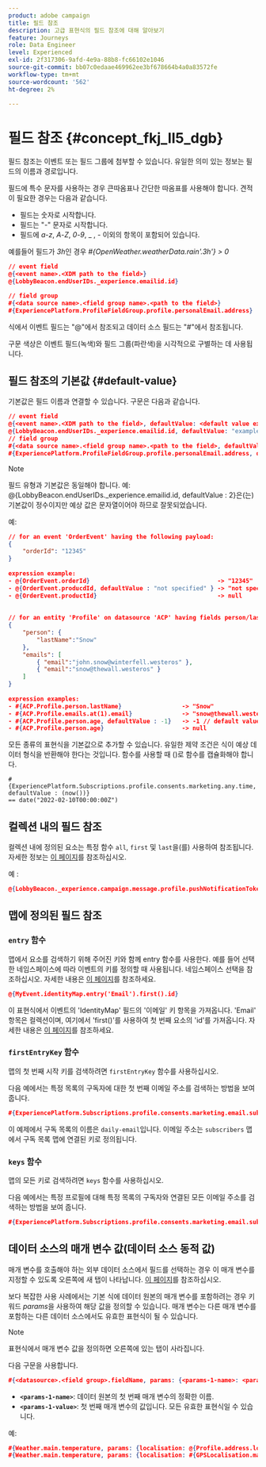 ```yaml
---
product: adobe campaign
title: 필드 참조
description: 고급 표현식의 필드 참조에 대해 알아보기
feature: Journeys
role: Data Engineer
level: Experienced
exl-id: 2f317306-9afd-4e9a-88b8-fc66102e1046
source-git-commit: bb07c0edaae469962ee3bf678664b4a0a83572fe
workflow-type: tm+mt
source-wordcount: '562'
ht-degree: 2%

---
```


# 필드 참조 {#concept_fkj_ll5_dgb}

필드 참조는 이벤트 또는 필드 그룹에 첨부할 수 있습니다. 유일한 의미 있는 정보는 필드의 이름과 경로입니다.

필드에 특수 문자를 사용하는 경우 큰따옴표나 간단한 따옴표를 사용해야 합니다. 견적이 필요한 경우는 다음과 같습니다.

* 필드는 숫자로 시작합니다.
* 필드는 &quot;-&quot; 문자로 시작합니다.
* 필드에 _a_-_z_, _A_-_Z_, _0_-_9_, _ , _-_ 이외의 항목이 포함되어 있습니다.

예를들어 필드가 _3h_&#x200B;인 경우 _#{OpenWeather.weatherData.rain&#39;.3h&#39;} > 0_

```json
// event field
@{<event name>.<XDM path to the field>}
@{LobbyBeacon.endUserIDs._experience.emailid.id}

// field group
#{<data source name>.<field group name>.<path to the field>}
#{ExperiencePlatform.ProfileFieldGroup.profile.personalEmail.address}
```

식에서 이벤트 필드는 &quot;@&quot;에서 참조되고 데이터 소스 필드는 &quot;#&quot;에서 참조됩니다.

구문 색상은 이벤트 필드(녹색)와 필드 그룹(파란색)을 시각적으로 구별하는 데 사용됩니다.

## 필드 참조의 기본값 {#default-value}

기본값은 필드 이름과 연결할 수 있습니다. 구문은 다음과 같습니다.

```json
// event field
@{<event name>.<XDM path to the field>, defaultValue: <default value expression>}
@{LobbyBeacon.endUserIDs._experience.emailid.id, defaultValue: "example@adobe.com"}
// field group
#{<data source name>.<field group name>.<path to the field>, defaultValue: <default value expression>}
#{ExperiencePlatform.ProfileFieldGroup.profile.personalEmail.address, defaultValue: "example@adobe.com"}
```

>[!NOTE]
>
>필드 유형과 기본값은 동일해야 합니다. 예: @{LobbyBeacon.endUserIDs._experience.emailid.id, defaultValue : 2}은(는) 기본값이 정수이지만 예상 값은 문자열이어야 하므로 잘못되었습니다.

예:

```json
// for an event 'OrderEvent' having the following payload:
{
    "orderId": "12345"
}
 
expression example:
- @{OrderEvent.orderId}                                    -> "12345"
- @{OrderEvent.producdId, defaultValue : "not specified" } -> "not specified" // default value, productId is not a field present in the payload
- @{OrderEvent.productId}                                  -> null
 
 
// for an entity 'Profile' on datasource 'ACP' having fields person/lastName, with fetched data such as:
{
    "person": {
        "lastName":"Snow"
    },
    "emails": [
        { "email":"john.snow@winterfell.westeros" },
        { "email":"snow@thewall.westeros" }
    ]
}
 
expression examples:
- #{ACP.Profile.person.lastName}                 -> "Snow"
- #{ACP.Profile.emails.at(1).email}              -> "snow@thewall.westeros"
- #{ACP.Profile.person.age, defaultValue : -1}   -> -1 // default value, age is not a field present in the payload
- #{ACP.Profile.person.age}                      -> null
```

모든 종류의 표현식을 기본값으로 추가할 수 있습니다. 유일한 제약 조건은 식이 예상 데이터 형식을 반환해야 한다는 것입니다. 함수를 사용할 때 ()로 함수를 캡슐화해야 합니다.

```
#{ExperiencePlatform.Subscriptions.profile.consents.marketing.any.time, defaultValue : (now())} 
== date("2022-02-10T00:00:00Z")
```

## 컬렉션 내의 필드 참조

컬렉션 내에 정의된 요소는 특정 함수 `all`, `first` 및 `last`을(를) 사용하여 참조됩니다. 자세한 정보는 [이 페이지](../expression/collection-management-functions.md)를 참조하십시오.

예 :

```json
@{LobbyBeacon._experience.campaign.message.profile.pushNotificationTokens.all()
```

## 맵에 정의된 필드 참조

### `entry` 함수

맵에서 요소를 검색하기 위해 주어진 키와 함께 entry 함수를 사용한다. 예를 들어 선택한 네임스페이스에 따라 이벤트의 키를 정의할 때 사용됩니다. 네임스페이스 선택을 참조하십시오. 자세한 내용은 [이 페이지](../event/selecting-the-namespace.md)를 참조하세요.

```json
@{MyEvent.identityMap.entry('Email').first().id}
```

이 표현식에서 이벤트의 &#39;IdentityMap&#39; 필드의 &#39;이메일&#39; 키 항목을 가져옵니다. &#39;Email&#39; 항목은 컬렉션이며, 여기에서 &#39;first()&#39;를 사용하여 첫 번째 요소의 &#39;id&#39;를 가져옵니다. 자세한 내용은 [이 페이지](../expression/collection-management-functions.md)를 참조하세요.

### `firstEntryKey` 함수

맵의 첫 번째 시작 키를 검색하려면 `firstEntryKey` 함수를 사용하십시오.

다음 예에서는 특정 목록의 구독자에 대한 첫 번째 이메일 주소를 검색하는 방법을 보여 줍니다.

```json
#{ExperiencePlatform.Subscriptions.profile.consents.marketing.email.subscriptions.entry('daily-email').subscribers.firstEntryKey()}
```

이 예제에서 구독 목록의 이름은 `daily-email`입니다. 이메일 주소는 `subscribers` 맵에서 구독 목록 맵에 연결된 키로 정의됩니다.

### `keys` 함수

맵의 모든 키로 검색하려면 `keys` 함수를 사용하십시오.

다음 예에서는 특정 프로필에 대해 특정 목록의 구독자와 연결된 모든 이메일 주소를 검색하는 방법을 보여 줍니다.

```json
#{ExperiencePlatform.Subscriptions.profile.consents.marketing.email.subscriptions.entry('daily-mail').subscribers.keys()
```

## 데이터 소스의 매개 변수 값(데이터 소스 동적 값)

매개 변수를 호출해야 하는 외부 데이터 소스에서 필드를 선택하는 경우 이 매개 변수를 지정할 수 있도록 오른쪽에 새 탭이 나타납니다. [이 페이지](../expression/expressionadvanced.md)를 참조하십시오.

보다 복잡한 사용 사례에서는 기본 식에 데이터 원본의 매개 변수를 포함하려는 경우 키워드 _params_&#x200B;을 사용하여 해당 값을 정의할 수 있습니다. 매개 변수는 다른 매개 변수를 포함하는 다른 데이터 소스에서도 유효한 표현식이 될 수 있습니다.

>[!NOTE]
>
>표현식에서 매개 변수 값을 정의하면 오른쪽에 있는 탭이 사라집니다.

다음 구문을 사용합니다.

```json
#{<datasource>.<field group>.fieldName, params: {<params-1-name>: <params-1-value>, <params-2-name>: <params-2-value>}}
```

* **`<params-1-name>`**: 데이터 원본의 첫 번째 매개 변수의 정확한 이름.
* **`<params-1-value>`**: 첫 번째 매개 변수의 값입니다. 모든 유효한 표현식일 수 있습니다.

예:

```json
#{Weather.main.temperature, params: {localisation: @{Profile.address.localisation}}}
#{Weather.main.temperature, params: {localisation: #{GPSLocalisation.main.coordinates, params: {city: @{Profile.address.city}}}}}
```
